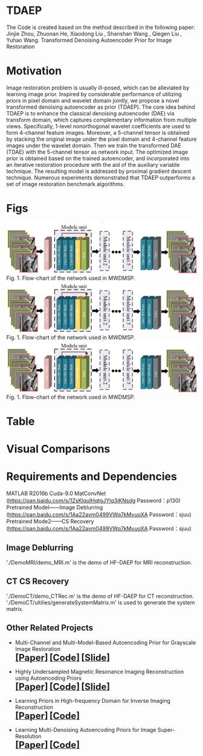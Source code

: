 # TDAEP
The Code is created based on the method described in the following paper: Jinjie Zhou, Zhuonan He, Xiaodong Liu , Shanshan Wang , Qiegen Liu , Yuhao Wang.
Transformed Denoising Autoencoder Prior for Image Restoration
# Motivation
Image restoration problem is usually ill-posed, which can be alleviated by learning image prior. Inspired by considerable performance of utilizing priors in pixel domain and wavelet domain jointly, we propose a novel transformed denoising autoencoder as prior (TDAEP). The core idea behind TDAEP is to enhance the classical denoising autoencoder (DAE) via transform domain, which captures complementary information from multiple views. Specifically, 1-level nonorthogonal wavelet coefficients are used to form 4-channel feature images. Moreover, a 5-channel tensor is obtained by stacking the original image under the pixel domain and 4-channel feature images under the wavelet domain. Then we train the transformed DAE (TDAE) with the 5-channel tensor as network input. The optimized image prior is obtained based on the trained autoencoder, and incorporated into an iterative restoration procedure with the aid of the auxiliary variable technique. The resulting model is addressed by proximal gradient descent technique. Numerous experiments demonstrated that TDAEP outperforms a set of image restoration benchmark algorithms.
# Figs
![repeat-MWDMSP](https://github.com/yqx7150/MWDMSP/blob/master/test%20code/utils/flowchart.png)
Fig. 1. Flow-chart of the network used in MWDMSP.
![repeat-MWDMSP](https://github.com/yqx7150/MWDMSP/blob/master/test%20code/utils/flowchart.png)
Fig. 1. Flow-chart of the network used in MWDMSP.
![repeat-MWDMSP](https://github.com/yqx7150/MWDMSP/blob/master/test%20code/utils/flowchart.png)
Fig. 1. Flow-chart of the network used in MWDMSP.
# Table
# Visual Comparisons
# Requirements and Dependencies
  MATLAB R2016b
  Cuda-9.0
  MatConvNet
  (https://pan.baidu.com/s/1ZsKlquIHqtgJYlq3iKNsdg Password：p130)
  Pretrained Model——Image Deblurring
  (https://pan.baidu.com/s/1Aa22avm0499VWq7kMvuoXA Password：sjuu)
  Pretrained Mode2——CS Recovery
  (https://pan.baidu.com/s/1Aa22avm0499VWq7kMvuoXA Password：sjuu)
  
## Image Deblurring
'./DemoMRI/demo_MRI.m' is the demo of HF-DAEP for MRI reconstruction.
## CT CS Recovery
'./DemoCT/demo_CTRec.m' is the demo of HF-DAEP for CT reconstruction.
'./DemoCT/ultilies/generateSystemMatrix.m' is used to generate the system matrix.
## Other Related Projects
  * Multi-Channel and Multi-Model-Based Autoencoding Prior for Grayscale Image Restoration  
[<font size=5>**[Paper]**</font>](https://ieeexplore.ieee.org/stamp/stamp.jsp?tp=&arnumber=8782831)   [<font size=5>**[Code]**</font>](https://github.com/yqx7150/MEDAEP)   [<font size=5>**[Slide]**</font>](https://github.com/yqx7150/EDAEPRec/tree/master/Slide)

  * Highly Undersampled Magnetic Resonance Imaging Reconstruction using Autoencoding Priors  
[<font size=5>**[Paper]**</font>](https://cardiacmr.hms.harvard.edu/files/cardiacmr/files/liu2019.pdf)  [<font size=5>**[Code]**</font>](https://github.com/yqx7150/EDAEPRec)   [<font size=5>**[Slide]**</font>](https://github.com/yqx7150/EDAEPRec/tree/master/Slide)

  * Learning Priors in High-frequency Domain for Inverse Imaging Reconstruction  
[<font size=5>**[Paper]**</font>](https://arxiv.org/ftp/arxiv/papers/1910/1910.11148.pdf)   [<font size=5>**[Code]**</font>](https://github.com/yqx7150/HFDAEP)
 
  * Learning Multi-Denoising Autoencoding Priors for Image Super-Resolution  
[<font size=5>**[Paper]**</font>](https://www.sciencedirect.com/science/article/pii/S1047320318302700)   [<font size=5>**[Code]**</font>](https://github.com/yqx7150/MDAEP-SR)


